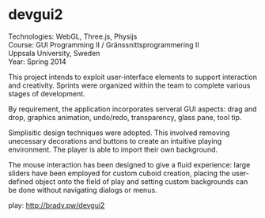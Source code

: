 devgui2
===

Technologies: WebGL, Three.js, Physijs <br/>
Course: GUI Programming II / Gränssnittsprogrammering II <br/>
Uppsala University, Sweden </br>
Year: Spring 2014

This project intends to exploit user-interface elements to support interaction and creativity.
Sprints were organized within the team to complete various stages of development.

By requirement, the application incorporates serveral GUI aspects: drag and drop, graphics animation, undo/redo, transparency, glass pane, tool tip.

Simplisitic design techniques were adopted. This involved removing unecessary decorations and buttons to create an intuitive playing environment. The player is able to import their own background.

The mouse interaction has been designed to give a fluid experience: large sliders have been employed for custom cuboid creation, placing the user-defined object onto the field of play and setting custom backgrounds can be done without navigating dialogs or menus.

play: http://brady.pw/devgui2
